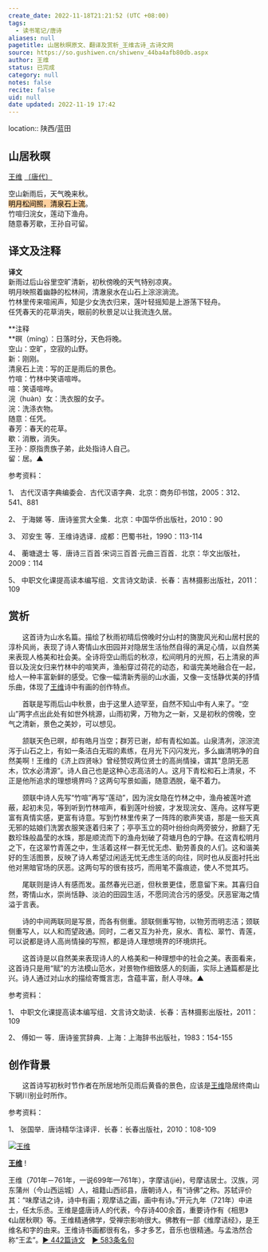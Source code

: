 ```yaml
---
create_date: 2022-11-18T21:21:52 (UTC +08:00)
tags:
  - 读书笔记/唐诗
aliases: null
pagetitle: 山居秋暝原文、翻译及赏析_王维古诗_古诗文网
source: https://so.gushiwen.cn/shiwenv_44ba4afb80db.aspx
author: 王维
status: 已完成
category: null
notes: false
recite: false
uid: null
date updated: 2022-11-19 17:42
---
```


location:: 陕西/蓝田

## 山居秋暝

[王维](https://so.gushiwen.cn/authorv_52fceee85532.aspx) [〔唐代〕](https://so.gushiwen.cn/shiwens/default.aspx?cstr=%e5%94%90%e4%bb%a3)

空山新雨后，天气晚来秋。\
<mark style="background: #FFB86CA6;">明月松间照，清泉石上流</mark>。\
竹喧归浣女，莲动下渔舟。\
随意春芳歇，王孙自可留。

## 译文及注释

**译文**\
新雨过后山谷里空旷清新，初秋傍晚的天气特别凉爽。\
明月映照着幽静的松林间，清澈泉水在山石上淙淙淌流。\
竹林里传来喧闹声，知是少女洗衣归来，莲叶轻摇知是上游荡下轻舟。\
任凭春天的花草消失，眼前的秋景足以让我流连久居。

**注释\
**暝（míng）：日落时分，天色将晚。\
空山：空旷，空寂的山野。\
新：刚刚。\
清泉石上流：写的正是雨后的景色。\
竹喧：竹林中笑语喧哗。\
喧：笑语喧哗。\
浣（huàn）女：洗衣服的女子。\
浣：洗涤衣物。\
随意：任凭。\
春芳：春天的花草。\
歇：消散，消失。\
王孙：原指贵族子弟，此处指诗人自己。\
留：居。▲

参考资料：

1、 古代汉语字典编委会．古代汉语字典．北京：商务印书馆，2005：312、541、881

2、 于海娣 等．唐诗鉴赏大全集．北京：中国华侨出版社，2010：90

3、 邓安生 等．王维诗选译．成都：巴蜀书社，1990：113-114

4、 蘅塘退士 等．唐诗三百首·宋词三百首·元曲三百首．北京：华文出版社，2009：114

5、 中职文化课提高读本编写组．文言诗文助读．长春：吉林摄影出版社，2011：109

## 赏析

　　这首诗为山水名篇。描绘了秋雨初晴后傍晚时分山村的旖旎风光和山居村民的淳朴风尚，表现了诗人寄情山水田园并对隐居生活怡然自得的满足心情，以自然美来表现人格美和社会美。全诗将空山雨后的秋凉，松间明月的光照，石上清泉的声音以及浣女归来竹林中的喧笑声，渔船穿过荷花的动态，和谐完美地融合在一起，给人一种丰富新鲜的感受。它像一幅清新秀丽的山水画，又像一支恬静优美的抒情乐曲，体现了[王维](https://so.gushiwen.cn/authorv_52fceee85532.aspx)诗中有画的创作特点。

　　首联是写雨后山中秋景，由于这里人迹罕至，自然不知山中有人来了。“空山”两字点出此处有如世外桃源，山雨初霁，万物为之一新，又是初秋的傍晚，空气之清新，景色之美妙，可以想见。

　　颔联天色已暝，却有皓月当空；群芳已谢，却有青松如盖。山泉清冽，淙淙流泻于山石之上，有如一条洁白无瑕的素练，在月光下闪闪发光，多么幽清明净的自然美啊！王维的《济上四贤咏》曾经赞叹两位贤士的高尚情操，谓其"息阴无恶木，饮水必清源”。诗人自己也是这种心志高洁的人。这月下青松和石上清泉，不正是他所追求的理想境界吗？这两句写景如画，随意洒脱，毫不着力。

　　颈联中诗人先写“竹喧”再写“莲动”，因为浣女隐在竹林之中，渔舟被莲叶遮蔽，起初未见，等到听到竹林喧声，看到莲叶纷披，才发现浣女、莲舟。这样写更富有真情实感，更富有诗意。写到竹林里传来了一阵阵的歌声笑语，那是一些天真无邪的姑娘们洗罢衣服笑逐着归来了；亭亭玉立的荷叶纷纷向两旁披分，掀翻了无数珍珠般晶莹的水珠，那是顺流而下的渔舟划破了荷塘月色的宁静。在这青松明月之下，在这翠竹青莲之中，生活着这样一群无忧无虑、勤劳善良的人们。这和谐美好的生活图景，反映了诗人希望过闲适无忧无虑生活的向往，同时也从反面衬托出他对黑暗官场的厌恶。这两句写的很有技巧，而用笔不露痕迹，使人不觉其巧。

　　尾联则是诗人有感而发。虽然春光已逝，但秋景更佳，愿意留下来。其喜归自然，寄情山水，崇尚恬静、淡泊的田园生活，不愿同流合污的感受。厌恶宦海之情溢于言表。

　　诗的中间两联同是写景，而各有侧重。颔联侧重写物，以物芳而明志洁；颈联侧重写人，以人和而望政通。同时，二者又互为补充，泉水、青松、翠竹、青莲，可以说都是诗人高尚情操的写照，都是诗人理想境界的环境烘托。

　　这首诗是以自然美来表现诗人的人格美和一种理想中的社会之美。表面看来，这首诗只是用“赋”的方法模山范水，对景物作细致感人的刻画，实际上通篇都是比兴。诗人通过对山水的描绘寄慨言志，含蕴丰富，耐人寻味。▲

参考资料：

1、 中职文化课提高读本编写组．文言诗文助读．长春：吉林摄影出版社，2011：109

2、 傅如一 等．唐诗鉴赏辞典．上海：上海辞书出版社，1983：154-155

## 创作背景

　　这首诗写初秋时节作者在所居地所见雨后黄昏的景色，应该是[王维](https://so.gushiwen.cn/authorv_52fceee85532.aspx)隐居终南山下辋川别业时所作。

参考资料：

1、 张国举．唐诗精华注译评．长春：长春出版社，2010：108-109

[![王维](https://song.gushiwen.cn/authorImg/wangwei.jpg)](https://so.gushiwen.cn/authorv_52fceee85532.aspx)

[**王维**](https://so.gushiwen.cn/authorv_52fceee85532.aspx) !

王维（701年－761年，一说699年—761年），字摩诘(jié)，号摩诘居士。汉族，河东蒲州（今山西运城）人，祖籍山西祁县，唐朝诗人，有“诗佛”之称。苏轼评价其：“味摩诘之诗，诗中有画；观摩诘之画，画中有诗。”开元九年（721年）中进士，任太乐丞。王维是盛唐诗人的代表，今存诗400余首，重要诗作有《相思》《山居秋暝》等。王维精通佛学，受禅宗影响很大。佛教有一部《维摩诘经》，是王维名和字的由来。王维诗书画都很有名，多才多艺，音乐也很精通。与孟浩然合称“王孟”。[► 442篇诗文](https://so.gushiwen.cn/shiwens/default.aspx?astr=%e7%8e%8b%e7%bb%b4)　[► 583条名句](https://so.gushiwen.cn/mingjus/default.aspx?astr=%e7%8e%8b%e7%bb%b4)
